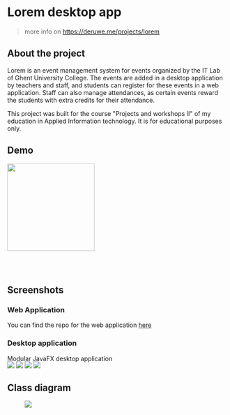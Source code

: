 # Lorem desktop app
> more info on https://deruwe.me/projects/lorem

## About the project

Lorem is an event management system for events organized by the IT Lab of Ghent University College. The events are added in a desktop application by teachers and staff, and students can register for these events in a web application. Staff can also manage attendances, as certain events reward the students with extra credits for their attendance.
  
This project was built for the course "Projects and workshops II" of my education in Applied Information technology. It is for educational purposes only.

## Demo

[<img src="https://i.imgur.com/p6DjWfN.png" width="200"/>](https://www.youtube.com/watch?v=FLArvyB73Ik)

<br><br>

## Screenshots

### Web Application
You can find the repo for the web application [here](https://github.com/DanteDeRuwe/lorem-web)

### Desktop application

Modular JavaFX desktop application

<div class="site-project-single-images" style="margin-top:-1rem">

![](https://i.imgur.com/1OkXask.png)
![](https://i.imgur.com/l5OgMdA.png)
![](https://i.imgur.com/bz4AF75.png)
![](https://i.imgur.com/aCrWrzh.png)

</div>

## Class diagram
<a href="https://i.imgur.com/8b138x5.png">
<a target="_blank" href="https://i.imgur.com/8b138x5.png">
<figure class="image">
  <img src="https://i.imgur.com/8b138x5.png">
</figure>
</a>
